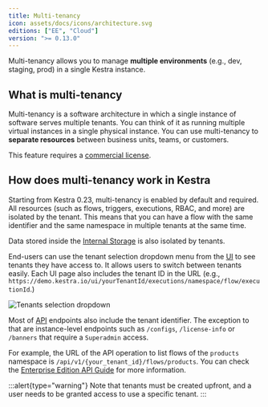 ```yaml
---
title: Multi-tenancy
icon: assets/docs/icons/architecture.svg
editions: ["EE", "Cloud"]
version: ">= 0.13.0"
---
```


Multi-tenancy allows you to manage **multiple environments** (e.g., dev, staging, prod) in a single Kestra instance.

## What is multi-tenancy

Multi-tenancy is a software architecture in which a single instance of software serves multiple tenants. You can think of it as running multiple virtual instances in a single physical instance. You can use multi-tenancy to **separate resources** between business units, teams, or customers.

This feature requires a [commercial license](/pricing).

## How does multi-tenancy work in Kestra

Starting from Kestra 0.23, multi-tenancy is enabled by default and required. All resources (such as flows, triggers, executions, RBAC, and more) are isolated by the tenant. This means that you can have a flow with the same identifier and the same namespace in multiple tenants at the same time.

Data stored inside the [Internal Storage](./09.internal-storage.md) is also isolated by tenants.

End-users can use the tenant selection dropdown menu from the [UI](../08.ui/index.md) to see tenants they have access to. It allows users to switch between tenants easily. Each UI page also includes the tenant ID in the URL (e.g., `https://demo.kestra.io/ui/yourTenantId/executions/namespace/flow/executionId`.)

![Tenants selection dropdown](assets/docs/architecture/tenants-select.png "Tenants selection dropdown")

Most of [API](../api-reference/index.md) endpoints also include the tenant identifier. The exception to that are instance-level endpoints such as `/configs`, `/license-info` or `/banners` that require a `Superadmin` access.

For example, the URL of the API operation to list flows of the `products` namespace is `/api/v1/{your_tenant_id}/flows/products`. You can check the [Enterprise Edition API Guide](../api-reference/enterprise.md) for more information.

:::alert{type="warning"}
Note that tenants must be created upfront, and a user needs to be granted access to use a specific tenant.
:::